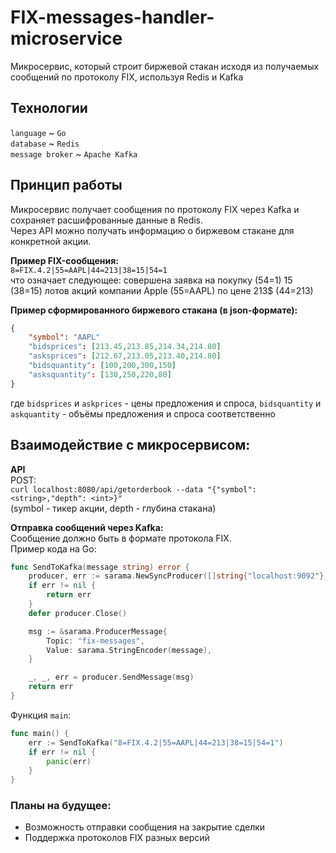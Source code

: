# FIX-messages-handler-microservice

Микросервис, который строит биржевой стакан исходя из получаемых сообщений по протоколу FIX, используя Redis и Kafka

## Технологии
`language` ~ `Go`  
`database` ~ `Redis`  
`message broker` ~ `Apache Kafka`

## Принцип работы
Микросервис получает сообщения по протоколу FIX через Kafka и сохраняет расшифрованные данные в Redis.  
Через API можно получать информацию о биржевом стакане для конкретной акции.  
  
**Пример FIX-сообщения:**  
`8=FIX.4.2|55=AAPL|44=213|38=15|54=1`  
что означает следующее: совершена заявка на покупку (54=1) 15 (38=15) лотов акций компании Apple (55=AAPL) по цене 213$ (44=213)  
  
**Пример сформированного биржевого стакана (в json-формате):**
```json
{
    "symbol": "AAPL"  
    "bidsprices": [213.45,213.85,214.34,214.80]  
    "asksprices": [212.67,213.05,213.40,214.80]  
    "bidsquantity": [100,200,300,150]  
    "asksquantity": [130,250,220,80] 
} 
```
где `bidsprices` и `askprices` - цены предложения и спроса, `bidsquantity` и `askquantity` - объёмы предложения и спроса соответственно  


## Взаимодействие с микросервисом:

**API**  
POST:  
`curl localhost:8080/api/getorderbook --data "{"symbol": <string>,"depth": <int>}"`  
(symbol - тикер акции, depth - глубина стакана)
  
**Отправка сообщений через Kafka:**  
Сообщение должно быть в формате протокола FIX.  
Пример кода на Go:  
```go
func SendToKafka(message string) error {
	producer, err := sarama.NewSyncProducer([]string{"localhost:9092"}, nil)
	if err != nil {
		return err
	}
	defer producer.Close()

	msg := &sarama.ProducerMessage{
		Topic: "fix-messages",
		Value: sarama.StringEncoder(message),
	}

	_, _, err = producer.SendMessage(msg)
	return err
}
```
Функция `main`:
```go
func main() {
	err := SendToKafka("8=FIX.4.2|55=AAPL|44=213|38=15|54=1")
	if err != nil {
		panic(err)
	}
}
```

### Планы на будущее:
- Возможность отправки сообщения на закрытие сделки
- Поддержка протоколов FIX разных версий
